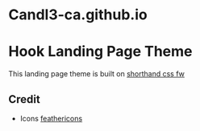 # Candl3-ca.github.io


# Hook Landing Page Theme

This landing page theme is built on [shorthand css fw](https://github.com/shorthandcss/shorthand)


## Credit

* Icons [feathericons](https://feathericons.com)
